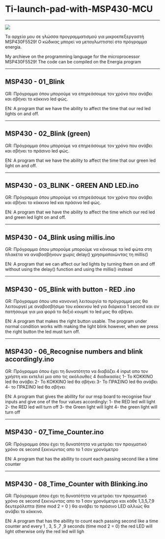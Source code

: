# Ti-launch-pad-with-MSP430-MCU 
----------
![](https://th.bing.com/th/id/OIP.u8IUvq3TZKb3zmE7zZ7LxgHaEK?pid=ImgDet&rs=1)



Τα αρχεία μου σε γλώσσα προγραμματισμού για μικροεπεξεργαστή MSP430F5529!
Ο κώδικας μπορεί να μεταγλωττιστεί στο πρόγραμμα energia.

My archieve on the programming language for the microprocessor MSP430F5529!
The code can be compiled on the Energia program



---------------------------------------------------------------------------------------------------------------------------------------------------------------------------------
MSP430 - 01_Blink
---------------------------------------------------------------------------------------------------------------------------------------------------------------------------------
GR: Πρόγραμμα όπου μπορούμε να επηρεάσουμε τον χρόνο που ανάβει και σβήνει το κόκκινο led φώς.


EN: A program that we have the ability to affect the time that our red led lights on and off.

---------------------------------------------------------------------------------------------------------------------------------------------------------------------------------
MSP430 - 02_Blink (green)
---------------------------------------------------------------------------------------------------------------------------------------------------------------------------------
GR: Πρόγραμμα όπου μπορούμε να επηρεάσουμε τον χρόνο που ανάβει και σβήνει το πράσινο led φώς.


EN: A program that we have the ability to affect the time that our green led light on and off.

---------------------------------------------------------------------------------------------------------------------------------------------------------------------------------
MSP430 - 03_BLINK - GREEN AND LED.ino
---------------------------------------------------------------------------------------------------------------------------------------------------------------------------------
GR: Πρόγραμμα όπου μπορούμε να επηρεάσουμε τον χρόνο που ανάβει και σβήνει το κόκκινο led και πράσινο led φώς.



EN: A program that we have the ability to affect the time which our red led and green led light on and off.

---------------------------------------------------------------------------------------------------------------------------------------------------------------------------------
MSP430 - 04_Blink using millis.ino
---------------------------------------------------------------------------------------------------------------------------------------------------------------------------------
GR: Πρόγραμμα όπου μπορούμε μπορούμε να κάνουμε τα led φώτα στη πλακέτα να αναβοσβήνουν χωρίς delay() χρησιμοποιώντας τη millis()



EN: A program that we can affect our led lights by turning them on and off without using the delay() function and using the millis() instead

---------------------------------------------------------------------------------------------------------------------------------------------------------------------------------
MSP430 - 05_Blink with button - RED .ino
---------------------------------------------------------------------------------------------------------------------------------------------------------------------------------
GR: Πρόγραμμα όπου υπο κανονική λειτουργία το πρόγραμμα μας θα λειτουργεί με αναβοσβήσιμο του κόκκινου led για διάρκεια 1 second και αν πατήσουμε για μια φορά το δεξιό κουμπί το
led μας θα σβήνει.


EN: A program that makes the right button usable. The program under normal condition works with making the light blink however, when we press the right button the led must turn off. 

---------------------------------------------------------------------------------------------------------------------------------------------------------------------------------
MSP430 - 06_Recognise numbers and blink accordingly.ino
---------------------------------------------------------------------------------------------------------------------------------------------------------------------------------
GR: Πρόγραμμα όπου έχει τη δυνατότητα να διαβάζει 4 input απο τον χρήστη και εκτελεί μια απο τις ακόλουθες 4 διαδικασίες
1- Το ΚΟΚΚΙΝΟ led θα ανάβει
2- Το ΚΟΚΚΙΝΟ led θα σβήνει
3- Το ΠΡΑΣΙΝΟ led θα ανάβει
4- το ΠΡΑΣΙΝΟ led θα σβήνει

EN: A program that gives the abillity for our msp board to recognise four inputs and give one of the four values accordingly:
1- the RED led will light
2- the RED led will turn off
3- the Green light will light
4- the green light will turn off


---------------------------------------------------------------------------------------------------------------------------------------------------------------------------------
MSP430 - 07_Time_Counter.ino
---------------------------------------------------------------------------------------------------------------------------------------------------------------------------------
GR: Πρόγραμμα όπου έχει τη δυνατότητα να μετράει τον πραγματικό χρόνο σε second ξεκινώντας απο το 1 σαν χρονόμετρο

EN: A program that has the abillity to count each passing second like a time counter

---------------------------------------------------------------------------------------------------------------------------------------------------------------------------------
MSP430 - 08_Time_Counter with Blinking.ino
---------------------------------------------------------------------------------------------------------------------------------------------------------------------------------
GR: Πρόγραμμα όπου έχει τη δυνατότητα να μετράει τον πραγματικό χρόνο σε second ξεκινώντας απο το 1 σαν χρονόμετρο και κάθε 1,3,5,7,9 δευτερόλεπτα (time mod 2 = 0 ) θα ανάβει το πράσινο LED αλλιώς θα ανάβει το κόκκινο.

EN: A program that has the abillity to count each passing second like a time counter and every 1 , 3, 5 ,7 ,9 seconds (time mod 2 = 0) the red LED will light otherwise only the red led will ligh
